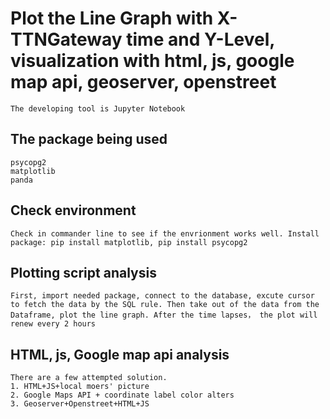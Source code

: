 ﻿# Plot the Line Graph with X-TTNGateway time and Y-Level, visualization with html, js, google map api, geoserver, openstreet

    The developing tool is Jupyter Notebook


## The package being used

    psycopg2
    matplotlib
    panda    

##  Check environment

    Check in commander line to see if the envrionment works well. Install package: pip install matplotlib, pip install psycopg2

##  Plotting script analysis

    First, import needed package, connect to the database, excute cursor to fetch the data by the SQL rule. Then take out of the data from the Dataframe, plot the line graph. After the time lapses， the plot will renew every 2 hours
   
##  HTML, js, Google map api analysis

    There are a few attempted solution. 
    1. HTML+JS+local moers' picture
    2. Google Maps API + coordinate label color alters
    3. Geoserver+Openstreet+HTML+JS








